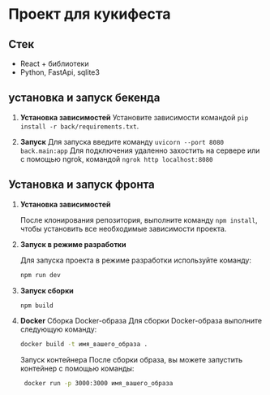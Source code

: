 # Проект для кукифеста

## Стек

- React + библиотеки
- Python, FastApi, sqlite3

## установка и запуск бекенда
1. **Установка зависимостей**
   Установите зависимости командой `pip install -r back/requirements.txt`.

2. **Запуск**
   Для запуска введите команду  `uvicorn --port 8080 back.main:app`
   Для подключения удаленно захостить на сервере или с помощью ngrok, командой `ngrok http localhost:8080`

## Установка и запуск фронта

1. **Установка зависимостей**

   После клонирования репозитория, выполните команду `npm install`, чтобы установить все необходимые зависимости проекта.

2. **Запуск в режиме разработки**

   Для запуска проекта в режиме разработки используйте команду:

   ```bash
   npm run dev
   ```

3. **Запуск сборки**

   ```bash
   npm build
   ```

4. **Docker**
   Сборка Docker-образа Для сборки Docker-образа выполните следующую команду:
   ```bash
   docker build -t имя_вашего_образа .
   ```
   Запуск контейнера После сборки образа, вы можете запустить контейнер с помощью команды:
   ```bash
    docker run -p 3000:3000 имя_вашего_образа
    ```
